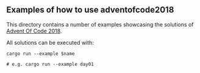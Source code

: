 ## Examples of how to use adventofcode2018

This directory contains a number of examples showcasing the solutions of [Advent Of Code 2018](https://adventofcode.com/2018).

All solutions can be executed with:

```
cargo run --example $name

# e.g. cargo run --example day01
```